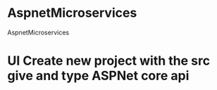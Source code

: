 # AspnetMicroservices
AspnetMicroservices

# UI Create new project with the src give and type ASPNet core api